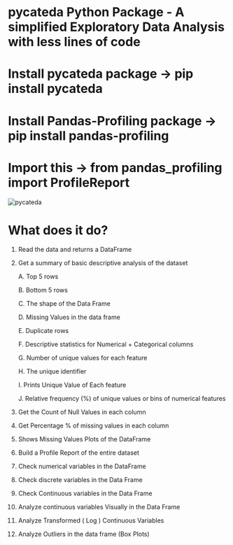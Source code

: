 # pycateda Python Package - A simplified Exploratory Data Analysis with less lines of code
# Install pycateda package ->  pip install pycateda
# Install Pandas-Profiling package -> pip install pandas-profiling
# Import this -> from pandas_profiling import ProfileReport
![pycateda](https://miro.medium.com/max/658/1*0JSGjWN6mXIShXvkam-Q2A.png)

# What does it do?

1. Read the data and returns a DataFrame
2. Get a summary of basic descriptive analysis of the dataset

   A. Top 5 rows
   
   B. Bottom 5 rows
   
   C. The shape of the Data Frame
   
   D. Missing Values in the data frame
   
   E. Duplicate rows
   
   F. Descriptive statistics for Numerical + Categorical columns
   
   G. Number of unique values for each feature
   
   H. The unique identifier
   
   I. Prints Unique Value of Each feature
   
   J. Relative frequency (%) of unique values or bins of numerical features
   
3. Get the Count of Null Values in each column
4. Get Percentage % of missing values in each column
5. Shows Missing Values Plots of the DataFrame
6. Build a Profile Report of the entire dataset
7. Check numerical variables in the DataFrame
8. Check discrete variables in the Data Frame
9. Check Continuous variables in the Data Frame
10. Analyze continuous variables Visually in the Data Frame
11. Analyze Transformed ( Log ) Continuous Variables
12. Analyze Outliers in the data frame (Box Plots)
